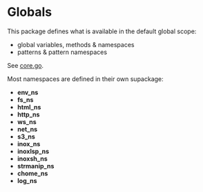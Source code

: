 # Globals

This package defines what is available in the default global scope:
- global variables, methods & namespaces
- patterns & pattern namespaces

See [core.go](./core.go).

Most namespaces are defined in their own supackage:
- **env_ns**
- **fs_ns**
- **html_ns**
- **http_ns**
- **ws_ns**
- **net_ns**
- **s3_ns**
- **inox_ns**
- **inoxlsp_ns**
- **inoxsh_ns**
- **strmanip_ns**
- **chome_ns** 
- **log_ns** 


